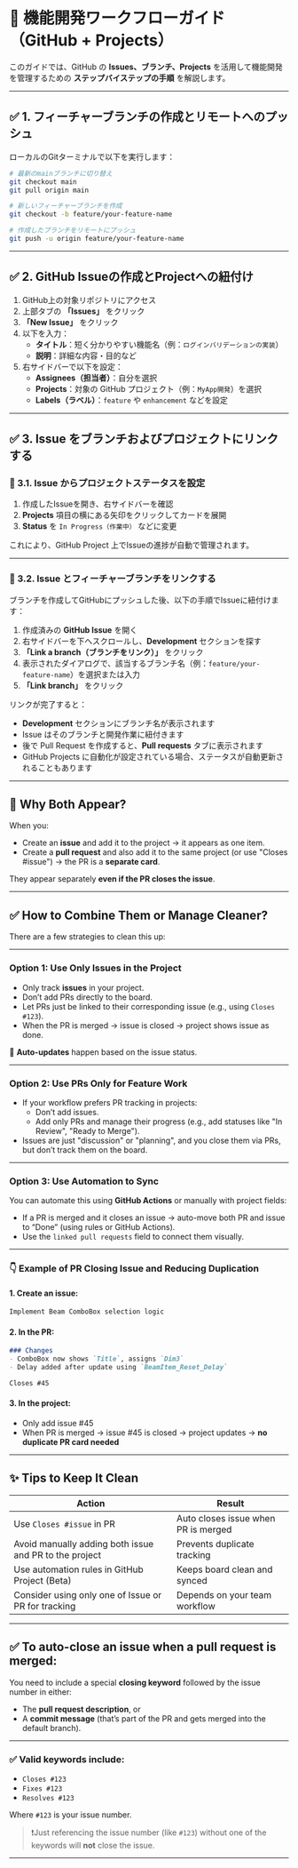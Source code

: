 # 🚀 機能開発ワークフローガイド（GitHub + Projects）

このガイドでは、GitHub の **Issues、ブランチ、Projects** を活用して機能開発を管理するための **ステップバイステップの手順** を解説します。

---

## ✅ 1. フィーチャーブランチの作成とリモートへのプッシュ

ローカルのGitターミナルで以下を実行します：

```bash
# 最新のmainブランチに切り替え
git checkout main
git pull origin main

# 新しいフィーチャーブランチを作成
git checkout -b feature/your-feature-name

# 作成したブランチをリモートにプッシュ
git push -u origin feature/your-feature-name
```

---

## ✅ 2. GitHub Issueの作成とProjectへの紐付け

1. GitHub上の対象リポジトリにアクセス
2. 上部タブの **「Issues」** をクリック
3. **「New Issue」** をクリック
4. 以下を入力：
   - **タイトル**：短く分かりやすい機能名（例：`ログインバリデーションの実装`）
   - **説明**：詳細な内容・目的など
5. 右サイドバーで以下を設定：
   - **Assignees（担当者）**：自分を選択
   - **Projects**：対象の GitHub プロジェクト（例：`MyApp開発`）を選択
   - **Labels（ラベル）**：`feature` や `enhancement` などを設定

---

## ✅ 3. Issue をブランチおよびプロジェクトにリンクする

### 🔗 3.1. Issue からプロジェクトステータスを設定

1. 作成したIssueを開き、右サイドバーを確認
2. **Projects** 項目の横にある矢印をクリックしてカードを展開
3. **Status** を `In Progress（作業中）` などに変更

これにより、GitHub Project 上でIssueの進捗が自動で管理されます。

---

### 🔗 3.2. Issue とフィーチャーブランチをリンクする

ブランチを作成してGitHubにプッシュした後、以下の手順でIssueに紐付けます：

1. 作成済みの **GitHub Issue** を開く  
2. 右サイドバーを下へスクロールし、**Development** セクションを探す  
3. **「Link a branch（ブランチをリンク）」** をクリック  
4. 表示されたダイアログで、該当するブランチ名（例：`feature/your-feature-name`）を選択または入力  
5. **「Link branch」** をクリック

リンクが完了すると：

- **Development** セクションにブランチ名が表示されます
- Issue はそのブランチと開発作業に紐付きます
- 後で Pull Request を作成すると、**Pull requests** タブに表示されます
- GitHub Projects に自動化が設定されている場合、ステータスが自動更新されることもあります

---

## 🎯 Why Both Appear?

When you:
- Create an **issue** and add it to the project → it appears as one item.
- Create a **pull request** and also add it to the same project (or use "Closes #issue") → the PR is a **separate card**.

They appear separately **even if the PR closes the issue**.

---

## ✅ How to Combine Them or Manage Cleaner?

There are a few strategies to clean this up:

---

### **Option 1: Use Only Issues in the Project**
- Only track **issues** in your project.
- Don’t add PRs directly to the board.
- Let PRs just be linked to their corresponding issue (e.g., using `Closes #123`).
- When the PR is merged → issue is closed → project shows issue as done.

🔁 **Auto-updates** happen based on the issue status.

---

### **Option 2: Use PRs Only for Feature Work**
- If your workflow prefers PR tracking in projects:
  - Don’t add issues.
  - Add only PRs and manage their progress (e.g., add statuses like "In Review", "Ready to Merge").
- Issues are just "discussion" or "planning", and you close them via PRs, but don’t track them on the board.

---

### **Option 3: Use Automation to Sync**
You can automate this using **GitHub Actions** or manually with project fields:

- If a PR is merged and it closes an issue → auto-move both PR and issue to “Done” (using rules or GitHub Actions).
- Use the `linked pull requests` field to connect them visually.

---

### 👇 Example of PR Closing Issue and Reducing Duplication

#### 1. Create an issue:
```markdown
Implement Beam ComboBox selection logic
```

#### 2. In the PR:
```markdown
### Changes
- ComboBox now shows `Title`, assigns `Dim3`
- Delay added after update using `BeamItem_Reset_Delay`

Closes #45
```

#### 3. In the project:
- Only add issue #45
- When PR is merged → issue #45 is closed → project updates → **no duplicate PR card needed**

---

## ✨ Tips to Keep It Clean

| Action | Result |
|--------|--------|
| Use `Closes #issue` in PR | Auto closes issue when PR is merged |
| Avoid manually adding both issue and PR to the project | Prevents duplicate tracking |
| Use automation rules in GitHub Project (Beta) | Keeps board clean and synced |
| Consider using only one of Issue or PR for tracking | Depends on your team workflow |

---

## ✅ **To auto-close an issue when a pull request is merged:**

You need to include a special **closing keyword** followed by the issue number in either:

- The **pull request description**, or  
- A **commit message** (that’s part of the PR and gets merged into the default branch).

---

### ✅ Valid keywords include:
- `Closes #123`
- `Fixes #123`
- `Resolves #123`

Where `#123` is your issue number.

> ❗️Just referencing the issue number (like `#123`) without one of the keywords will **not** close the issue.

---

